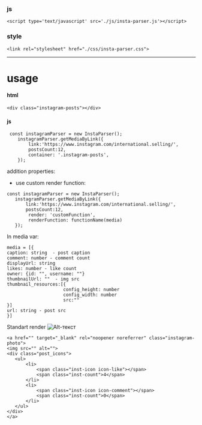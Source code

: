 

### js
```<script type='text/javascript' src='./js/insta-parser.js'></script>```
### style
```<link rel="stylesheet" href="./css/insta-parser.css">```

---
# usage
#### html
```<div class="instagram-posts"></div> ```
#### js
```
 const instagramParser = new InstaParser();
    instagramParser.getMediaByLink({
        link:'https://www.instagram.com/international.selling/',
        postsCount:12,
        container: '.instagram-posts',
    });
```    
addition properties:
 - use custom render function: 
 ```
 const instagramParser = new InstaParser();
    instagramParser.getMediaByLink({
        link:'https://www.instagram.com/international.selling/',
        postsCount:12,
         render: 'customFunction',
         renderFunction: functionName(media)
    });
 ```
 In media var:
 ``` 
 media = [{
caption: string  - post caption
comment: number - comment count
displayUrl: string
likes: number - like count
owner: {id: "", username: ""} 
thumbnailUrl: ""  - img src
thumbnail_resources:[{
                      config_height: number
                      config_width: number
                      src:""
}] 
url: string - post src
}]
```
Standart render
 ![Alt-текст](https://github.com/sashgorych/akrona/blob/master/insta.jpg "Орк")
 ```
 <a href="" target="_blank" rel="noopener noreferrer" class="instagram-photo">
 <img src="" alt="">
 <div class="post_icons">
    <ul>
        <li>
            <span class="inst-icon icon-like"></span>
            <span class="inst-count">4</span>
        </li>
        <li>
            <span class="inst-icon icon-comment"></span>
            <span class="inst-count">0</span>
        </li>
    </ul>
</div>
</a>
```
